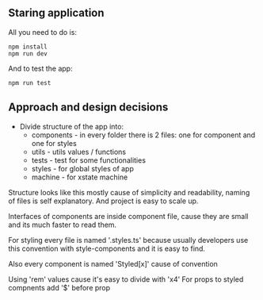 ## Staring application

All you need to do is:

```
npm install
npm run dev
```

And to test the app:

```
npm run test
```

## Approach and design decisions

- Divide structure of the app into:
  - components - in every folder there is 2 files: one for component and one for styles
  - utils - utils values / functions
  - tests - test for some functionalities
  - styles - for global styles of app
  - machine - for xstate machine

Structure looks like this mostly cause of simplicity and readability, naming of files is self explanatory. And project is easy to scale up.

Interfaces of components are inside component file, cause they are small and its much faster to read them.

For styling every file is named '.styles.ts' because usually developers use this convention with style-components and it is easy to find.

Also every component is named 'Styled[x]' cause of convention

Using 'rem' values cause it's easy to divide with 'x4'
For props to styled compnents add '$' before prop
